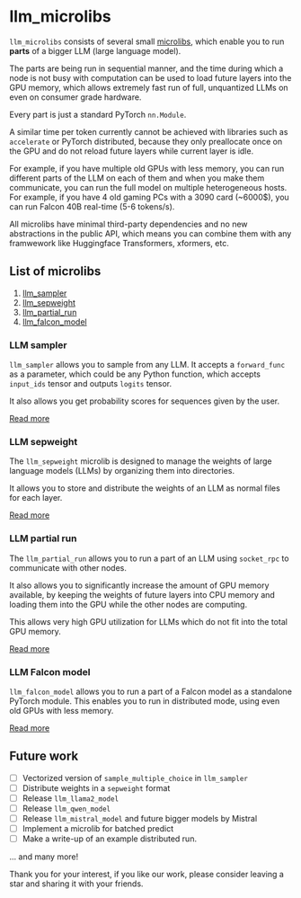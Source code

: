 # llm_microlibs

`llm_microlibs` consists of several small [microlibs](http://microlib.org/), which
enable you to run **parts** of a bigger LLM (large language model).

The parts are being run in sequential manner, and the time during which a node is not busy with computation
can be used to load future layers into the GPU memory, which allows extremely fast run of full, unquantized LLMs on
even on consumer grade hardware.

Every part is just a standard PyTorch `nn.Module`.

A similar time per token currently cannot be achieved with libraries such as `accelerate` or PyTorch distributed,
because they only preallocate once on the GPU and do not reload future layers while current layer is idle.

For example, if you have multiple old GPUs with less memory, you can run different parts of the LLM on each of them and
when you make them communicate, you can run the full model on multiple heterogeneous hosts.
For example, if you have 4 old gaming PCs with a 3090 card (~6000$), you can run Falcon 40B real-time (5-6 tokens/s).

All microlibs have minimal third-party dependencies and no new abstractions in the public API, which means
you can combine them with any framwework like Huggingface Transformers, xformers, etc.

## List of microlibs

1. [llm_sampler](#llm-sampler)
2. [llm_sepweight](#llm-sepweight)
3. [llm_partial_run](#llm-partial-run)
4. [llm_falcon_model](#llm-falcon-model)


### LLM sampler

`llm_sampler` allows you to sample from any LLM.
It accepts a `forward_func` as a parameter, which could be any Python function, which accepts `input_ids` tensor and
outputs `logits` tensor.

It also allows you get probability scores for sequences given by the user.

[Read more](./llm_sampler/README.md)

### LLM sepweight

The `llm_sepweight` microlib is designed to manage the weights of large language models (LLMs) by organizing them into directories.

It allows you to store and distribute the weights of an LLM as normal files for each layer.

[Read more](./llm_sepweight/README.md)

### LLM partial run

The `llm_partial_run` allows you to run a part of an LLM using `socket_rpc` to communicate with other nodes.

It also allows you to significantly increase the amount of GPU memory available, by keeping the weights of
future layers into CPU memory and loading them into the GPU while the other nodes are computing.

This allows very high GPU utilization for LLMs which do not fit into the total GPU memory.

[Read more](./llm_partial_run/README.md)

### LLM Falcon model

`llm_falcon_model` allows you to run a part of a Falcon model as a standalone PyTorch module.
This enables you to run in distributed mode, using even old GPUs with less memory.

[Read more](./llm_falcon_model/README.md)


## Future work

- [ ] Vectorized version of `sample_multiple_choice` in `llm_sampler`
- [ ] Distribute weights in a `sepweight` format
- [ ] Release `llm_llama2_model`
- [ ] Release `llm_qwen_model`
- [ ] Release `llm_mistral_model` and future bigger models by Mistral
- [ ] Implement a microlib for batched predict
- [ ] Make a write-up of an example distributed run.

... and many more!

Thank you for your interest, if you like our work, please consider leaving a star and sharing it with your friends.